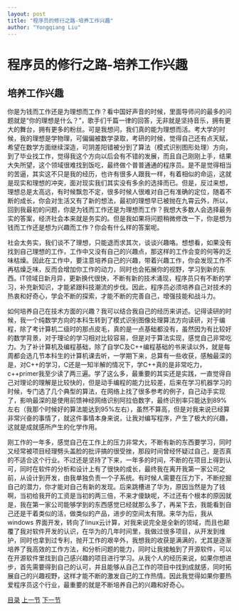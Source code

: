 ```yaml
---
layout: post
title: "程序员的修行之路-培养工作兴趣"
author: "Yongqiang Liu"
---
```


# 程序员的修行之路-培养工作兴趣

## 培养工作兴趣

​        你是为钱而工作还是为理想而工作？看中国好声音的时候，里面导师问的最多的问题就是“你的理想是什么？”，歌手们千篇一律的回答，无非就是坚持音乐，拥有更大的舞台，拥有更多的粉丝。可是我想问，我们真的能为理想而活。考大学的时候，我的理想是学物理，可偏偏被数学录取，考研的时候，觉得自己还有点天赋，希望在数学方面继续深造，可阴差阳错被分到了算法（模式识别图形处理）方向，到了毕业找工作，觉得我这个方向以后会有不错的发展，而且自己刚刚上手，结果大失所望，这个领域很难找到饭吃，最终做个普普通通的程序员。是不是觉得相当的苦逼，其实这不只是我的经历，也许有很多人跟我一样，有着相似的命运，这就是现实和理想的冲突，面对现实我们其实没有多余的选择而已。但是，反过来想，理想总是太高远，有时候飘忽不定，很多时候人很难对自己有准确的定位，随着不断的成长，你会对生活又有了新的想法，最初的理想早已被抛在九霄云外，所以，回到我最初的问题，你是为钱而工作还是为理想而工作？我想大多数人会选择最务实的答案，经济社会本来就是务实的。但是我如果将问题稍微修改一下，你是想为钱而工作还是想为兴趣而工作？你会有什么样的答案呢。

​        社会太务实，我们谈不了理想，只能退而求其次，谈谈兴趣咯。想想看，如果没有找到自己理想的工作，工作中又没有自己的兴趣点，那这样的工作会变的何等的乏味枯燥。因此在工作中，要注意培养自己的兴趣，带着兴趣工作，你会发现工作不再枯燥乏味，反而会增加你工作的动力，同时也会拓展你的视野，学习到新的东西。IT领域日新月异，更新换代很快，不断有新的技术涌现，程序员只有不断的学习，补充新知识，才能紧跟科技潮流的步伐。因此，程序员必须培养自己对技术的热衷和好奇心，学会不断的探索，才能不断的完善自己，增强技能和战斗力。

​        如何培养自己在技术方面的兴趣？我可以结合我自己的经历来讲述。记得读研的时候，我一个纯数学方向的本科生转到了模式识别图像处理算法方向读研，对于编程，除了考计算机二级时的那点皮毛，真的是一点基础都没有，虽然因为有比较好的数学背景，对于理论的学习相对比较容易，但是对于算法实现，感觉自己非常吃力。为了补计算机及编程基础，除了自学C及C++编程基础的书来读以外，就是每周都会选几节本科生的计算机课去听，一学期下来，总算有一些收获，感触最深的是，对C++的学习，C还是一知半解的情况下，学C++真的是非常吃力，c++primer我至少读了两三遍。学了这么多，最重要的其实还是实践，一直觉得自己对理论的理解是比较快的，但是动手编程的能力比较差，后来在学习机器学习的时候，专门选了几个典型的算法，在网络上找了很多参考的例子，自己动手实现了，影响最深的是使用前馈神经网络识别阿拉伯数字，最终识别率只能达到89%左右（我那个时候好的算法能达到95%左右），虽然不算高，但是对我来说已经算非常兴奋的事情了，就这件事情本身来说，让我对编写程序，产生了极大的兴趣，这就是成就感所产生的化学作用。

​        刚工作的一年多，感觉自己在工作上的压力非常大，不断有新的东西要学习，同时又经常被项目经理劈头盖脸的批评搞的很受挫，那段时间曾经怀疑过自己，是否真的不适合这个行业。不过还是坚持了下来，一年多的时间，不断的在项目上得到认可，同时在软件的分析和设计上有了很快的成长，最终我在离开我第一家公司之前，从设计到开发，由我单独负责一个子系统。有时候人需要在压力下，不断挖掘自己的潜力，你才能对自己有新的发现。后来跳槽进了华为，原因当然是为了钱啊，当初给我开的工资是当初的两三倍，不来才傻缺呢，不过还有个根本的原因就是，我在第一家公司能够学到的东西感觉已经就那么多了，再呆下去，我能看到自己还是干着类似的活，做类似的产品，进步的空间太有限。来华为后，我从windows 界面开发，转向了linux云计算，对我来说完全是全新的领域，而且也颠覆了我对软件开发的认识，在华为的几年时间里，我做过很多项目，从开发到维护，同时也拿到过专利，抛开工作的艰辛外，我想我的收获是满满的，尤其是逐渐培养了我高效的工作方法，和分析问题的能力，同时让我接触到了开源软件，可以在开源软件里找到自己感兴趣的项目进行学习。从我个人的经历来说，如果你想进步，首先需要得到自己的认可，并且能够从自己工作的项目中找到成就感，同时拓展自己的兴趣视野，这样才能不断的激发自己的工作热情。因此我觉得如果你要热爱程序员这个行业，最重要的就是不断培养自己的兴趣和好奇心。

[目录](https://ithorseman.wordpress.com/2018/06/26/程序员的修行之路/)   [上一节](https://ithorseman.wordpress.com/2018/10/02/程序员的修行之路-人生是一场修行/)   [下一节](https://ithorseman.wordpress.com/2018/10/02/程序员的修行之路-保持良好的心态/)
